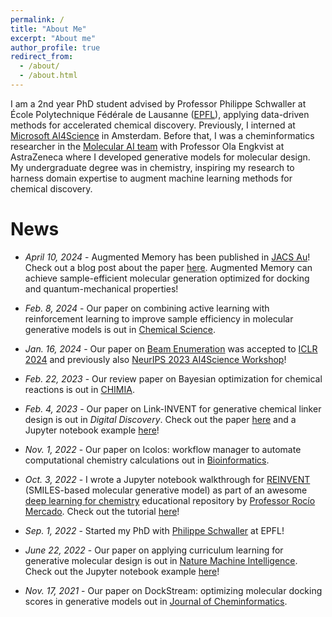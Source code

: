 ```yaml
---
permalink: /
title: "About Me"
excerpt: "About me"
author_profile: true
redirect_from: 
  - /about/
  - /about.html
---
```


 I am a 2nd year PhD student advised by Professor Philippe Schwaller at École Polytechnique Fédérale de Lausanne ([EPFL](https://github.com/schwallergroup)), applying data-driven methods for accelerated chemical discovery. Previously, I interned at [Microsoft AI4Science](https://www.microsoft.com/en-us/research/lab/microsoft-research-ai4science/) in Amsterdam. Before that, I was a cheminformatics researcher in the [Molecular AI team](https://github.com/MolecularAI) with Professor Ola Engkvist at AstraZeneca where I developed generative models for molecular design. My undergraduate degree was in chemistry, inspiring my research to harness domain expertise to augment machine learning methods for chemical discovery.


# News
* *April 10, 2024* - Augmented Memory has been published in [JACS Au](https://pubs.acs.org/doi/10.1021/jacsau.4c00066)! Check out a blog post about the paper [here](https://portal.valencelabs.com/blogs/post/augmented-memory-capitalizing-on-experience-replay-to-accelerate-50PTYk6kaVyM0q7). Augmented Memory can achieve sample-efficient molecular generation optimized for docking and quantum-mechanical properties!

* *Feb. 8, 2024* - Our paper on combining active learning with reinforcement learning to improve sample efficiency in molecular generative models is out in [Chemical Science](https://pubs.rsc.org/en/Content/ArticleLanding/2024/SC/D3SC04653B).


* *Jan. 16, 2024* - Our paper on [Beam Enumeration](https://openreview.net/forum?id=7UhxsmbdaQ&referrer=%5BAuthor%20Console%5D(%2Fgroup%3Fid%3DICLR.cc%2F2024%2FConference%2FAuthors%23your-submissions)) was accepted to [ICLR 2024](https://iclr.cc/) and previously also [NeurIPS 2023 AI4Science Workshop](https://ai4sciencecommunity.github.io/neurips23.html)!


* *Feb. 22, 2023* - Our review paper on Bayesian optimization for chemical reactions is out in [CHIMIA](https://chimia.ch/chimia/article/view/2023_31/2023_31).


* *Feb. 4, 2023* - Our paper on Link-INVENT for generative chemical linker design is out in *Digital Discovery*. Check out the paper [here](https://pubs.rsc.org/en/content/articlelanding/2023/dd/d2dd00115b) and a Jupyter notebook example [here](https://github.com/MolecularAI/ReinventCommunity/blob/master/notebooks/Link-INVENT_RL.ipynb)!


* *Nov. 1, 2022* - Our paper on Icolos: workflow manager to automate computational chemistry calculations out in [Bioinformatics](https://academic.oup.com/bioinformatics/article-abstract/38/21/4951/6694041?redirectedFrom=fulltext).


* *Oct. 3, 2022* - I wrote a Jupyter notebook walkthrough for [REINVENT](https://github.com/MolecularAI/Reinvent) (SMILES-based molecular generative model) as part of an awesome [deep learning for chemistry](https://github.com/rociomer/dl-chem-101) educational repository by [Professor Rocío Mercado](https://rociomer.github.io/). Check out the tutorial [here](https://github.com/rociomer/dl-chem-101/blob/main/03_gen_SMILES_LSTM/SMILES-LSTM-Walkthrough.ipynb)!


* *Sep. 1, 2022* - Started my PhD with [Philippe Schwaller](https://schwallergroup.github.io/) at EPFL!


* *June 22, 2022* - Our paper on applying curriculum learning for generative molecular design is out in [Nature Machine Intelligence](https://www.nature.com/articles/s42256-022-00494-4). Check out the Jupyter notebook example [here](https://github.com/MolecularAI/ReinventCommunity/blob/master/notebooks/Automated_Curriculum_Learning_Demo.ipynb)!


* *Nov. 17, 2021* - Our paper on DockStream: optimizing molecular docking scores in generative models out in [Journal of Cheminformatics](https://jcheminf.biomedcentral.com/articles/10.1186/s13321-021-00563-7).